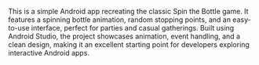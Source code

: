 This is a simple Android app recreating the classic Spin the Bottle game. It features a spinning bottle animation, random stopping points, and an easy-to-use interface, perfect for parties and casual gatherings. Built using Android Studio, the project showcases animation, event handling, and a clean design, making it an excellent starting point for developers exploring interactive Android apps.
